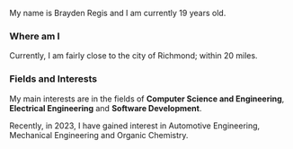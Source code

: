 My name is Brayden Regis and I am currently 19 years old.

### Where am I
Currently, I am fairly close to the city of Richmond; within 20 miles.

### Fields and Interests
My main interests are in the fields of **Computer Science and Engineering**, **Electrical Engineering** and **Software Development**.

Recently, in 2023, I have gained interest in Automotive Engineering, Mechanical Engineering and Organic Chemistry.

